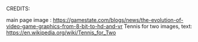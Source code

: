 CREDITS: 

main page image : https://gamestate.com/blogs/news/the-evolution-of-video-game-graphics-from-8-bit-to-hd-and-vr
Tennis for two images, text: https://en.wikipedia.org/wiki/Tennis_for_Two